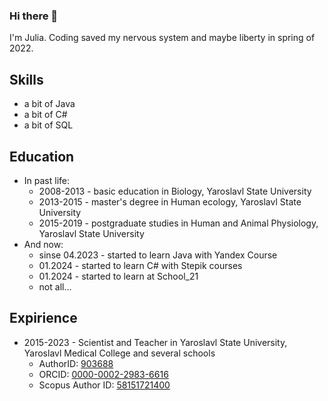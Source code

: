 ### Hi there 👋
I'm Julia. Coding saved my nervous system and maybe liberty in spring of 2022.

Skills
----------
* a bit of Java
* a bit of C#
* a bit of SQL

Education
----------
* In past life:
  - 2008-2013 - basic education in Biology, Yaroslavl State University
  - 2013-2015 - master's degree in Human ecology, Yaroslavl State University
  - 2015-2019 - postgraduate studies in Human and Animal Physiology, Yaroslavl State University
* And now: 
  - sinse 04.2023 - started to learn Java with Yandex Course
  - 01.2024 - started to learn C# with Stepik courses
  - 01.2024 - started to learn at School_21
  - not all...

Expirience
----------
* 2015-2023 - Scientist and Teacher in Yaroslavl State University, Yaroslavl Medical College and several schools
   - AuthorID: [903688](https://www.elibrary.ru/author_profile.asp?authorid=903688)
   - ORСID: [0000-0002-2983-6616](https://orcid.org/0000-0002-2983-6616)
   - Scopus Author ID: [58151721400](https://www.scopus.com/authid/detail.uri?authorId=58151721400)

